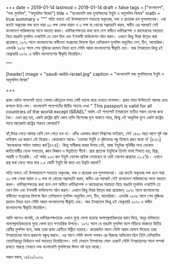 +++
date = 2019-01-14
lastmod = 2019-01-14
draft = false
tags = ["বাংলাদেশ", "ভন্ড মুসলিম", "অমুসলিম বিদ্বেষ"]
title = "বাংলাদেশি ভন্ড মুসলিমদের ইহুদি ও অমুসলিম বিদ্বেষ"
math = true
summary = """
সত্যি বলতে এই উপমহাদেশে সবচেয়ে অকৃতজ্ঞ, ভন্ড ও প্রতারক হল মুসলমানেরা। এরা কতটা অকৃতজ্ঞ ভন্ড হলে যারা ৩০ লক্ষ লোক মারল ও ৩ লক্ষ মা বোনের সম্ভ্রমহানি করল, স্বাধীন এর পরপরই সেই বাংলাদেশ পাকিস্তানের সাথে আতাত করল। ধর্মনিরপেক্ষতার কথা বলে দেশ স্বাধীনে ধর্মনিরপেক্ষ ও কাফেরদের সহায়তা নিয়ে বাঙালি মুসলিম ওআইসি তে যোগ দিল এবং ইসলামী ফাউন্ডেশন গঠন করল। এখানে কিছু বিষয় উল্লেখ করা প্রয়োজন; ১৯৭১ সালে বাংলাদেশের স্বাধীনতা সংগ্রামের বিপক্ষে ছিল বেশিরভাগ মুসলিম অধ্যুষিত দেশ, চীন, আমেরিকা। এমনকি ১৯৭৫ সালে শেখ মুজিবর রহমান নিহত হলে সৌদি আরব বাংলাদেশের স্বীকৃতি দেয়। আর ইসরায়েল কিন্তু ৪ই ফেব্রুয়ারি ১৯৭২ এ স্বাধীন বাংলাদেশের স্বীকৃতি দিয়েছিল। 

"""

[header]
image = "saudi-with-israel.jpg"
caption = "বাংলাদেশি ভন্ড মুসলিমদের ইহুদি ও অমুসলিম বিদ্বেষ"

+++

প্রথম যেদিন পাসপোর্ট হাতে পেলাম কৌতূহল বসত সেটি ভালো করে দেখতে লাগলাম। প্রথম পাতা উল্টাতেই আমার চোখ কপালে উঠে গেল। বাংলাদেশি পাসপোর্টের দ্বিতীয় পাতায় লেখা " This passport is valid for all countries of the world except ISRAEL" অর্থাৎ এই পাসপোর্ট ইসরায়েল ব্যতীত সকল দেশের জন্য বৈধ। এখন প্রশ্ন হল, একটা রাষ্ট্রের প্রতি কোন ব্যক্তি বিশেষের ঘৃণা থাকতে পারে, কিন্তু এই আধুনিক যুগে একটা রাষ্ট্রের সাথে আরেকটা রাষ্ট্রের শত্রুতা কোথায়!?

হ্যাঁ,উত্তর পেতে আমার বেশি বেগ পেতে হল না। এটির একমাত্র কারণ বিশ্বাসের ভাইরাস, সেই ১৪০০ বছর আগে সৃষ্ট মরু ভাইরাস এর কারণে এই বিরোধ। কোরআনে আছে- ‘তোমরা ইহুদী ও খৃষ্টানদের বন্ধু হিসাবে গ্রহন করো না’ [৫:৫১] ‘কাফেরদের গর্দানে আঘাত কর’[৪৭:৪]। কিন্তু অস্বীকার করার উপায় নেই, আজ ইহুদিরা পৃথিবীর অন্য যেকোন জাতিগোষ্ঠীর থেকে সভ্যতায়, জ্ঞান বিজ্ঞান ও উন্নতিতে শীর্ষে। প্রায় প্রত্যেক ইহুদিকে তিনটা ভাষা শিখতে হয়; হিব্রু, আরবী ও ইংরেজি। এই পর্যন্ত ২০৩ জন ইহুদি নোবেল প্রাইজ পেয়েছেন যা মোট নোবেল প্রাপ্তদের ২২.৫%। এখানে প্রশ্ন করা যেতে পারে মাত্র ১.৫ কোটি ইহুদি কি করে এত উন্নতি করল!?

সত্যি বলতে এই উপমহাদেশে সবচেয়ে অকৃতজ্ঞ, ভন্ড ও প্রতারক হল মুসলমানেরা। এরা কতটা অকৃতজ্ঞ ভন্ড হলে যারা ৩০ লক্ষ লোক মারল ও ৩ লক্ষ মা বোনের সম্ভ্রমহানি করল, স্বাধীন এর পরপরই সেই বাংলাদেশ পাকিস্তানের সাথে আতাত করল। ধর্মনিরপেক্ষতার কথা বলে দেশ স্বাধীনে ধর্মনিরপেক্ষ ও কাফেরদের সহায়তা নিয়ে বাঙালি মুসলিম ওআইসি তে যোগ দিল এবং ইসলামী ফাউন্ডেশন গঠন করল। এখানে কিছু বিষয় উল্লেখ করা প্রয়োজন; ১৯৭১ সালে বাংলাদেশের স্বাধীনতা সংগ্রামের বিপক্ষে ছিল বেশিরভাগ মুসলিম অধ্যুষিত দেশ, চীন, আমেরিকা। এমনকি ১৯৭৫ সালে শেখ মুজিবর রহমান নিহত হলে সৌদি আরব বাংলাদেশের স্বীকৃতি দেয়। আর ইসরায়েল কিন্তু ৪ই ফেব্রুয়ারি ১৯৭২ এ স্বাধীন বাংলাদেশের স্বীকৃতি দিয়েছিল।

আমি আগেও বলেছি, যে ধর্মনিরপেক্ষতাকে এখানে মুছে ফেলা হয়েছে অসাম্প্রদায়িকতার বয়ান দিয়ে, অদূর ভবিষ্যতে অসাম্প্রদায়িকতাকে মুছে ফেলা হবে গণতান্ত্রিক উপায়ে। ১৯৭১ সালে যে বাঙালি মুসলিম বাসে দাঁড়িয়ে থাকতো দ্বিতীয় শ্রেণীর মুসলিম বলে, আজ তারা প্রথম শ্রেণীতে উন্নীত হয়েছে। কয়েকদিন আগে সৌদি আরব ঘোষণা দিয়েছে তারা ইসরায়েলের সাথে প্রকাশ্যে বন্ধুত্ব করবে। এর আগে সৌদি বাদশা সলমন এর বিরুদ্ধে অভিযোগ ছিল তিনি বেনিয়ামিন নেতানিয়াহুর নির্বাচনে অর্থ সহায়তা দিয়েছিলেন। তাই যেখানে ইসলামের সোল এজেন্ট সৌদি ইসরায়েলের সাথে সম্পর্ক রাখতে পারছে সেখানে ভন্ড বাংলাদেশি মুসলিমের ঈমান নষ্ট হয়ে যাচ্ছে।

সজল মন্ডল,
১৪/০১/২০১৯
